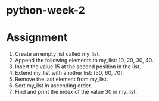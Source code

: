 # python-week-2

# Assignment

  1. Create an empty list called my_list.
  2. Append the following elements to my_list: 10, 20, 30, 40.
  3. Insert the value 15 at the second position in the list.
  4. Extend my_list with another list: [50, 60, 70].
  5. Remove the last element from my_list.
  6. Sort my_list in ascending order.
  7. Find and print the index of the value 30 in my_list.
